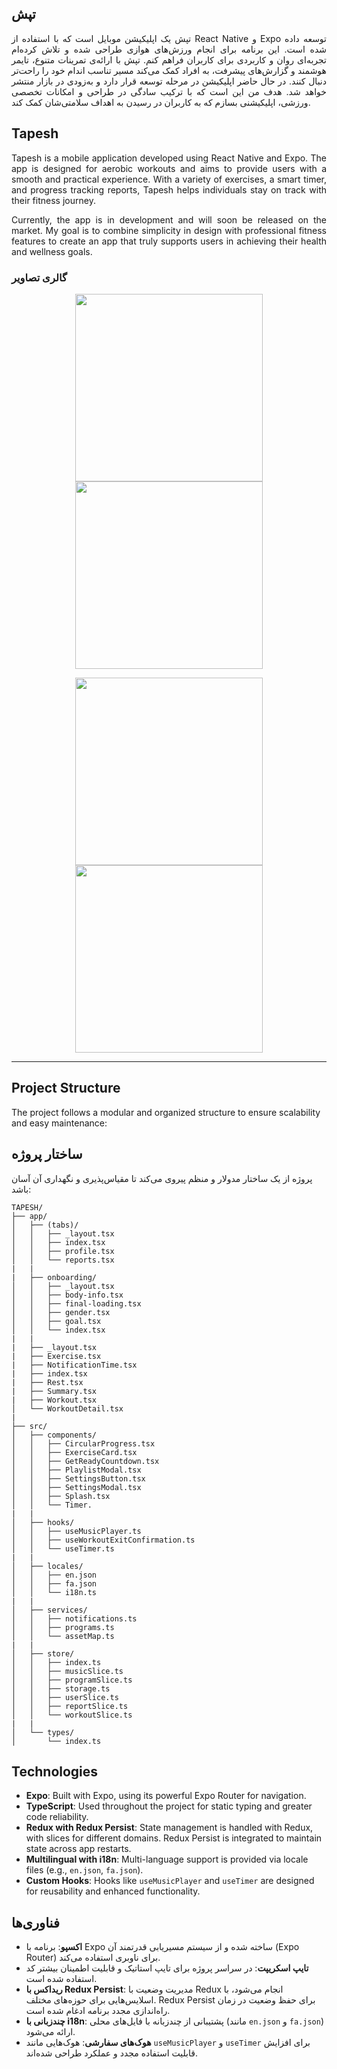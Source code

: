 
## تپش

<p align="justify">
تپش یک اپلیکیشن موبایل است که با استفاده از React Native و Expo توسعه داده شده است.
این برنامه برای انجام ورزش‌های هوازی طراحی شده و تلاش کرده‌ام تجربه‌ای روان و کاربردی برای کاربران فراهم کنم. تپش با ارائه‌ی تمرینات متنوع، تایمر هوشمند و گزارش‌های پیشرفت، به افراد کمک می‌کند مسیر تناسب اندام خود را راحت‌تر دنبال کنند.
در حال حاضر اپلیکیشن در مرحله توسعه قرار دارد و به‌زودی در بازار منتشر خواهد شد. هدف من این است که با ترکیب سادگی در طراحی و امکانات تخصصی ورزشی، اپلیکیشنی بسازم که به کاربران در رسیدن به اهداف سلامتی‌شان کمک کند.

## Tapesh

<p align="justify">
Tapesh is a mobile application developed using React Native and Expo.
The app is designed for aerobic workouts and aims to provide users with a smooth and practical experience. With a variety of exercises, a smart timer, and progress tracking reports, Tapesh helps individuals stay on track with their fitness journey.

<p align="justify">
Currently, the app is in development and will soon be released on the market. My goal is to combine simplicity in design with professional fitness features to create an app that truly supports users in achieving their health and wellness goals.

### گالری تصاویر

<p align="center">
  <img src="screenshots/1.jpg" width="300"/>
  <img src="screenshots/2.jpg" width="300"/>
</p>

<p align="center">
  <img src="screenshots/4.jpg" width="300"/>
  <img src="screenshots/3.jpg" width="300"/>
</p>


---

## Project Structure

The project follows a modular and organized structure to ensure scalability and easy maintenance:

## ساختار پروژه

پروژه از یک ساختار مدولار و منظم پیروی می‌کند تا مقیاس‌پذیری و نگهداری آن آسان باشد:

```
TAPESH/
├── app/
│   ├── (tabs)/
│   │   ├── _layout.tsx
│   │   ├── index.tsx
│   │   ├── profile.tsx
│   │   └── reports.tsx
|   |
|   ├── onboarding/
│   │   ├── _layout.tsx
│   │   ├── body-info.tsx
│   │   ├── final-loading.tsx
│   │   ├── gender.tsx
│   │   ├── goal.tsx
│   │   └── index.tsx
|   |
|   ├── _layout.tsx
|   ├── Exercise.tsx
|   ├── NotificationTime.tsx
|   ├── index.tsx
|   ├── Rest.tsx
|   ├── Summary.tsx
|   ├── Workout.tsx
│   └── WorkoutDetail.tsx
|
├── src/
│   ├── components/
│   │   ├── CircularProgress.tsx
│   │   ├── ExerciseCard.tsx
│   │   ├── GetReadyCountdown.tsx
│   │   ├── PlaylistModal.tsx
│   │   ├── SettingsButton.tsx
│   │   ├── SettingsModal.tsx
│   │   ├── Splash.tsx
│   │   └── Timer.
|   |
│   ├── hooks/
│   │   ├── useMusicPlayer.ts
│   │   ├── useWorkoutExitConfirmation.ts
│   │   └── useTimer.ts
|   |
│   ├── locales/
│   │   ├── en.json
│   │   ├── fa.json
│   │   └── i18n.ts
|   |
│   ├── services/
│   │   ├── notifications.ts
│   │   ├── programs.ts
│   │   └── assetMap.ts
|   | 
│   ├── store/
│   │   ├── index.ts
│   │   ├── musicSlice.ts
│   │   ├── programSlice.ts
│   │   ├── storage.ts
│   │   ├── userSlice.ts
│   │   ├── reportSlice.ts
│   │   └── workoutSlice.ts
|   | 
│   └── types/
│       └── index.ts
```

## Technologies

- **Expo**: Built with Expo, using its powerful Expo Router for navigation.  
- **TypeScript**: Used throughout the project for static typing and greater code reliability.  
- **Redux with Redux Persist**: State management is handled with Redux, with slices for different domains. Redux Persist is integrated to maintain state across app restarts.  
- **Multilingual with i18n**: Multi-language support is provided via locale files (e.g., `en.json`, `fa.json`).  
- **Custom Hooks**: Hooks like `useMusicPlayer` and `useTimer` are designed for reusability and enhanced functionality.  


## فناوری‌ها


- **اکسپو**: برنامه با Expo ساخته شده و از سیستم مسیریابی قدرتمند آن (Expo Router) برای ناوبری استفاده می‌کند.
- **تایپ اسکریپت**: در سراسر پروژه برای تایپ استاتیک و قابلیت اطمینان بیشتر کد استفاده شده است.
- **ریداکس با Redux Persist**: مدیریت وضعیت با Redux انجام می‌شود، با اسلایس‌هایی برای حوزه‌های مختلف. Redux Persist برای حفظ وضعیت در زمان راه‌اندازی مجدد برنامه ادغام شده است.
- **چندزبانی با i18n**: پشتیبانی از چندزبانه با فایل‌های محلی (مانند `en.json` و `fa.json`) ارائه می‌شود.
- **هوک‌های سفارشی**: هوک‌هایی مانند `useMusicPlayer` و `useTimer` برای افزایش قابلیت استفاده مجدد و عملکرد طراحی شده‌اند.



